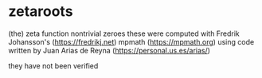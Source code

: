 # zetaroots
(the) zeta function nontrivial zeroes
these were computed with Fredrik Johansson's (https://fredrikj.net) mpmath (https://mpmath.org)
using code written by Juan Arias de Reyna (https://personal.us.es/arias/)

they have not been verified
